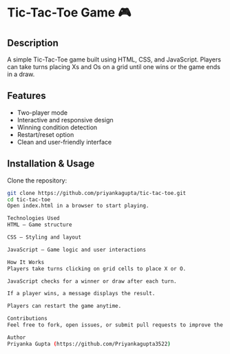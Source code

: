 # Tic-Tac-Toe Game 🎮

## Description  
A simple Tic-Tac-Toe game built using HTML, CSS, and JavaScript. Players can take turns placing Xs and Os on a grid until one wins or the game ends in a draw.

## Features  
- Two-player mode  
- Interactive and responsive design  
- Winning condition detection  
- Restart/reset option  
- Clean and user-friendly interface  

## Installation & Usage  
Clone the repository:  
```bash
git clone https://github.com/priyankagupta/tic-tac-toe.git  
cd tic-tac-toe  
Open index.html in a browser to start playing.

Technologies Used
HTML – Game structure

CSS – Styling and layout

JavaScript – Game logic and user interactions

How It Works
Players take turns clicking on grid cells to place X or O.

JavaScript checks for a winner or draw after each turn.

If a player wins, a message displays the result.

Players can restart the game anytime.

Contributions
Feel free to fork, open issues, or submit pull requests to improve the game!

Author
Priyanka Gupta (https://github.com/Priyankagupta3522)
